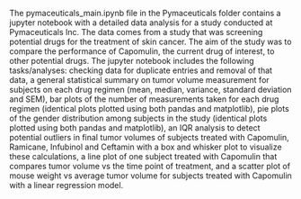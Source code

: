 The pymaceuticals_main.ipynb file in the Pymaceuticals folder contains a jupyter notebook with a detailed data analysis for a study conducted at Pymaceuticals Inc. The data comes from a study that was screening potential drugs for the treatment of skin cancer. The aim of the study was to compare the performance of Capomulin, the current drug of interest, to other potential drugs. 
The jupyter notebook includes the following tasks/analyses: checking data for duplicate entries and removal of that data, a general statistical summary on tumor volume measurement for subjects on each drug regimen (mean, median, variance, standard deviation and SEM), bar plots of the number of measurements taken for each drug regimen (identical plots plotted using both pandas and matplotlib), pie plots of the gender distribution among subjects in the study (identical plots plotted using both pandas and matplotlib), an IQR analysis to detect potential outliers in final tumor volumes of subjects treated with Capomulin, Ramicane, Infubinol and Ceftamin with a box and whisker plot to visualize these calculations, a line plot of one subject treated with Capomulin that compares tumor volume vs the time point of treatment, and a scatter plot of mouse weight vs average tumor volume for subjects treated with Capomulin with a linear regression model.
